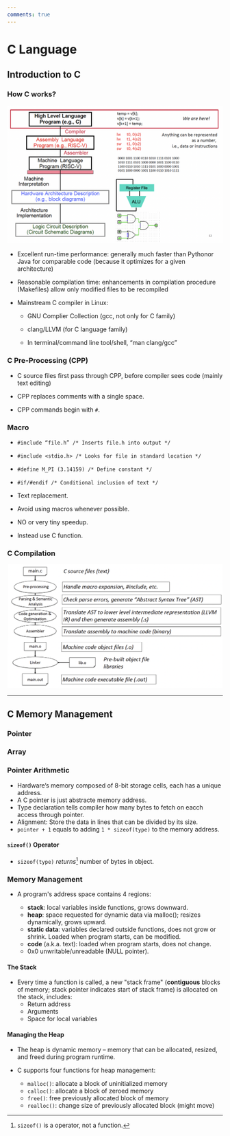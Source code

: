 ```yaml
---
comments: true
---
```


# C Language

## Introduction to C

### How C works?

![](img/c-work.png)

- Excellent run-time performance: generally much faster than Pythonor Java for comparable code (because it optimizes for a given architecture)

- Reasonable compilation time: enhancements in compilation procedure (Makefiles) allow only modified files to be recompiled

- Mainstream C compiler in Linux:

	- GNU Complier Collection (gcc, not only for C family)

	- clang/LLVM (for C language family)

	- In terminal/command line tool/shell, “man clang/gcc”

### C Pre-Processing (CPP)

- C source files first pass through CPP, before compiler sees code (mainly text editing)

- CPP replaces comments with a single space.

- CPP commands begin with `#`.

### Macro

- `#include “file.h” /* Inserts file.h into output */`
- `#include <stdio.h> /* Looks for file in standard location */`
- `#define M_PI (3.14159) /* Define constant */`
- `#if/#endif /* Conditional inclusion of text */`

- Text replacement.
- Avoid using macros whenever possible.
- NO or very tiny speedup.
- Instead use C function.

### C Compilation

![](img/compile.png)

---

## C Memory Management

### Pointer

### Array

### Pointer Arithmetic

- Hardware’s memory composed of 8-bit storage cells, each has a unique address.
- A C pointer is just abstracte memory address.
- Type declaration tells compiler how many bytes to fetch on eacch access through pointer.
- Alignment: Store the data in lines that can be divided by its size.
- `pointer + 1` equals to adding `1 * sizeof(type)` to the memory address.

#### `sizeof()` Operator

- `sizeof(type)` *returns*[^1] number of bytes in object.

[^1]: `sizeof()` is a operator, not a function.

### Memory Management

- A program's address space contains 4 regions:

	- **stack**: local variables inside functions, grows downward.
	- **heap**: space requested for dynamic data via malloc(); resizes dynamically, grows upward.
	- **static data**: variables declared outside functions, does not grow or shrink. Loaded when program starts, can be modified.
	- **code** (a.k.a. text): loaded when program starts, does not change.
	- 0x0 unwritable/unreadable (NULL pointer).

#### The Stack

- Every time a function is called, a new "stack frame" (**contiguous** blocks of memory; stack pointer indicates start of stack frame) is allocated on the stack, includes:
	- Return address
	- Arguments
	- Space for local variables

#### Managing the Heap

- The heap is dynamic memory – memory that can be allocated, resized, and freed during program runtime.

- C supports four functions for heap management:
	- `malloc()`: allocate a block of uninitialized memory
	- `calloc()`: allocate a block of zeroed memory
	- `free()`: free previously allocated block of memory
	- `realloc()`: change size of previously allocated block (might move)